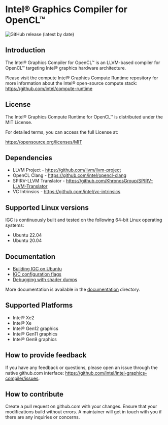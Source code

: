 <!---======================= begin_copyright_notice ============================

Copyright (C) 2019-2024 Intel Corporation

SPDX-License-Identifier: MIT

============================= end_copyright_notice ==========================-->

# Intel&reg; Graphics Compiler for OpenCL&trade;

![GitHub release (latest by date)](https://img.shields.io/github/v/release/intel/intel-graphics-compiler?label=Latest%20release)

## Introduction

The Intel&reg; Graphics Compiler for OpenCL&trade; is an LLVM-based compiler for
OpenCL&trade; targeting Intel&reg; graphics hardware architecture.

Please visit the compute Intel&reg; Graphics Compute Runtime repository for more information about the Intel&reg; open-source compute stack: https://github.com/intel/compute-runtime


## License

The Intel&reg; Graphics Compute Runtime for OpenCL&trade; is distributed under the MIT License.

For detailed terms, you can access the full License at:

https://opensource.org/licenses/MIT


## Dependencies

* LLVM Project -  https://github.com/llvm/llvm-project
* OpenCL Clang - https://github.com/intel/opencl-clang
* SPIRV-LLVM Translator - https://github.com/KhronosGroup/SPIRV-LLVM-Translator
* VC Intrinsics - https://github.com/intel/vc-intrinsics


## Supported Linux versions

IGC is continuously built and tested on the following 64-bit Linux operating systems:

* Ubuntu 22.04
* Ubuntu 20.04


## Documentation

* [Building IGC on Ubuntu](./documentation/build_ubuntu.md)
* [IGC configuration flags](./documentation/configuration_flags.md)
* [Debugging with shader dumps](./documentation/shader_dumps_instruction.md)

More documentation is available in the [documentation](./documentation) directory.


## Supported Platforms

* Intel&reg; Xe2
* Intel&reg; Xe
* Intel&reg; Gen12 graphics
* Intel&reg; Gen11 graphics
* Intel&reg; Gen9 graphics


## How to provide feedback

If you have any feedback or questions, please open an issue through the native github.com interface: https://github.com/intel/intel-graphics-compiler/issues.


## How to contribute

Create a pull request on github.com with your changes. Ensure that your modifications build without errors. 
A maintainer will get in touch with you if there are any inquiries or concerns.
